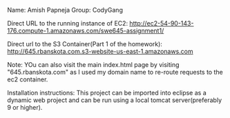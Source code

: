 Name: Amish Papneja
Group: CodyGang

Direct URL to the running instance of EC2:
http://ec2-54-90-143-176.compute-1.amazonaws.com/swe645-assignment1/

Direct url to the S3 Container(Part 1 of the homework):
http://645.rbanskota.com.s3-website-us-east-1.amazonaws.com


Note: YOu can also visit the main index.html page by visiting 
"645.rbanskota.com"
as I used my domain name to re-route requests to the ec2 container.


Installation instructions:
This project can be imported into eclipse as a dynamic web project and can be run using a local tomcat server(preferably 9 or higher).




